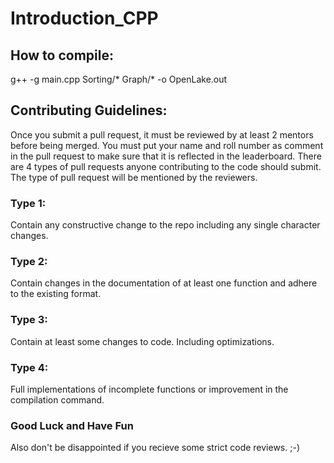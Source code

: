# Introduction_CPP

## How to compile:
g++ -g main.cpp Sorting/* Graph/* -o OpenLake.out

## Contributing Guidelines:
Once you submit a pull request, it must be reviewed by at least 2 mentors before being merged.
You must put your name and roll number as comment in the pull request to make sure that it is reflected in the leaderboard.
There are 4 types of pull requests anyone contributing to the code should submit.
The type of pull request will be mentioned by the reviewers.

### Type 1:

Contain any constructive change to the repo including any single character changes.

### Type 2:

Contain changes in the documentation of at least one function and adhere to the existing format.

### Type 3:

Contain at least some changes to code. Including optimizations.

### Type 4:

Full implementations of incomplete functions or improvement in the compilation command.

### Good Luck and Have Fun

Also don't be disappointed if you recieve some strict code reviews. ;-)
